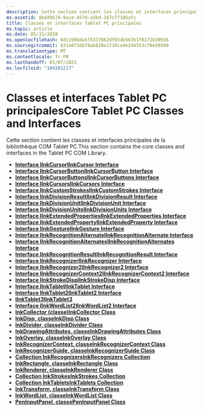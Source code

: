 ```yaml
---
description: Cette section contient les classes et interfaces principales de la bibliothèque COM Tablet PC.
ms.assetid: 8bdd9674-9ace-457d-a3bd-167c7710bafc
title: Classes et interfaces Tablet PC principales
ms.topic: article
ms.date: 05/31/2018
ms.openlocfilehash: 6dc1986da5f5337862df65db563b1f6172b38936
ms.sourcegitcommit: 831e8f3db78ab820e1710cede244553c70e50500
ms.translationtype: MT
ms.contentlocale: fr-FR
ms.lasthandoff: 01/07/2021
ms.locfileid: "104201217"
---
```

# <a name="core-tablet-pc-classes-and-interfaces"></a><span data-ttu-id="8f2b1-103">Classes et interfaces Tablet PC principales</span><span class="sxs-lookup"><span data-stu-id="8f2b1-103">Core Tablet PC Classes and Interfaces</span></span>

<span data-ttu-id="8f2b1-104">Cette section contient les classes et interfaces principales de la bibliothèque COM Tablet PC.</span><span class="sxs-lookup"><span data-stu-id="8f2b1-104">This section contains the core classes and interfaces in the Tablet PC COM Library.</span></span>

-   [<span data-ttu-id="8f2b1-105">**Interface IInkCursor**</span><span class="sxs-lookup"><span data-stu-id="8f2b1-105">**IInkCursor Interface**</span></span>](/windows/desktop/api/msinkaut/nn-msinkaut-iinkcursor)
-   [<span data-ttu-id="8f2b1-106">**Interface IInkCursorButton**</span><span class="sxs-lookup"><span data-stu-id="8f2b1-106">**IInkCursorButton Interface**</span></span>](/windows/desktop/api/msinkaut/nn-msinkaut-iinkcursorbutton)
-   [<span data-ttu-id="8f2b1-107">**Interface IInkCursorButtons**</span><span class="sxs-lookup"><span data-stu-id="8f2b1-107">**IInkCursorButtons Interface**</span></span>](/windows/desktop/api/msinkaut/nn-msinkaut-iinkcursorbuttons)
-   [<span data-ttu-id="8f2b1-108">**Interface IInkCursors**</span><span class="sxs-lookup"><span data-stu-id="8f2b1-108">**IInkCursors Interface**</span></span>](/windows/desktop/api/msinkaut/nn-msinkaut-iinkcursors)
-   [<span data-ttu-id="8f2b1-109">**Interface IInkCustomStrokes**</span><span class="sxs-lookup"><span data-stu-id="8f2b1-109">**IInkCustomStrokes Interface**</span></span>](/windows/desktop/api/msinkaut/nn-msinkaut-iinkcustomstrokes)
-   [<span data-ttu-id="8f2b1-110">**Interface IInkDivisionResult**</span><span class="sxs-lookup"><span data-stu-id="8f2b1-110">**IInkDivisionResult Interface**</span></span>](/windows/desktop/api/msinkaut15/nn-msinkaut15-iinkdivisionresult)
-   [<span data-ttu-id="8f2b1-111">**Interface IInkDivisionUnit**</span><span class="sxs-lookup"><span data-stu-id="8f2b1-111">**IInkDivisionUnit Interface**</span></span>](/windows/desktop/api/msinkaut15/nn-msinkaut15-iinkdivisionunit)
-   [<span data-ttu-id="8f2b1-112">**Interface IInkDivisionUnits**</span><span class="sxs-lookup"><span data-stu-id="8f2b1-112">**IInkDivisionUnits Interface**</span></span>](/windows/desktop/api/msinkaut15/nn-msinkaut15-iinkdivisionunits)
-   [<span data-ttu-id="8f2b1-113">**Interface IInkExtendedProperties**</span><span class="sxs-lookup"><span data-stu-id="8f2b1-113">**IInkExtendedProperties Interface**</span></span>](/windows/desktop/api/msinkaut/nn-msinkaut-iinkextendedproperties)
-   [<span data-ttu-id="8f2b1-114">**Interface IInkExtendedProperty**</span><span class="sxs-lookup"><span data-stu-id="8f2b1-114">**IInkExtendedProperty Interface**</span></span>](/windows/desktop/api/msinkaut/nn-msinkaut-iinkextendedproperty)
-   [<span data-ttu-id="8f2b1-115">**Interface IInkGesture**</span><span class="sxs-lookup"><span data-stu-id="8f2b1-115">**IInkGesture Interface**</span></span>](/windows/desktop/api/msinkaut/nn-msinkaut-iinkgesture)
-   [<span data-ttu-id="8f2b1-116">**Interface IInkRecognitionAlternate**</span><span class="sxs-lookup"><span data-stu-id="8f2b1-116">**IInkRecognitionAlternate Interface**</span></span>](/windows/desktop/api/msinkaut/nn-msinkaut-iinkrecognitionalternate)
-   [<span data-ttu-id="8f2b1-117">**Interface IInkRecognitionAlternates**</span><span class="sxs-lookup"><span data-stu-id="8f2b1-117">**IInkRecognitionAlternates Interface**</span></span>](/windows/desktop/api/msinkaut/nn-msinkaut-iinkrecognitionalternates)
-   [<span data-ttu-id="8f2b1-118">**Interface IInkRecognitionResult**</span><span class="sxs-lookup"><span data-stu-id="8f2b1-118">**IInkRecognitionResult Interface**</span></span>](/windows/desktop/api/msinkaut/nn-msinkaut-iinkrecognitionresult)
-   [<span data-ttu-id="8f2b1-119">**Interface IInkRecognizer**</span><span class="sxs-lookup"><span data-stu-id="8f2b1-119">**IInkRecognizer Interface**</span></span>](/windows/desktop/api/msinkaut/nn-msinkaut-iinkrecognizer)
-   [<span data-ttu-id="8f2b1-120">**Interface IInkRecognizer2**</span><span class="sxs-lookup"><span data-stu-id="8f2b1-120">**IInkRecognizer2 Interface**</span></span>](/windows/desktop/api/msinkaut/nn-msinkaut-iinkrecognizer2)
-   [<span data-ttu-id="8f2b1-121">**Interface IInkRecognizerContext2**</span><span class="sxs-lookup"><span data-stu-id="8f2b1-121">**IInkRecognizerContext2 Interface**</span></span>](/windows/desktop/api/msinkaut/nn-msinkaut-iinkrecognizercontext2)
-   [<span data-ttu-id="8f2b1-122">**Interface IInkStrokeDisp**</span><span class="sxs-lookup"><span data-stu-id="8f2b1-122">**IInkStrokeDisp Interface**</span></span>](/windows/desktop/api/msinkaut/nn-msinkaut-iinkstrokedisp)
-   [<span data-ttu-id="8f2b1-123">**Interface IInkTablet**</span><span class="sxs-lookup"><span data-stu-id="8f2b1-123">**IInkTablet Interface**</span></span>](/windows/desktop/api/msinkaut/nn-msinkaut-iinktablet)
-   [<span data-ttu-id="8f2b1-124">**Interface IInkTablet2**</span><span class="sxs-lookup"><span data-stu-id="8f2b1-124">**IInkTablet2 Interface**</span></span>](/windows/desktop/api/msinkaut/nn-msinkaut-iinktablet2)
-   [<span data-ttu-id="8f2b1-125">**IInkTablet3**</span><span class="sxs-lookup"><span data-stu-id="8f2b1-125">**IInkTablet3**</span></span>](/windows/win32/api/msinkaut/nn-msinkaut-iinktablet3)
-   [<span data-ttu-id="8f2b1-126">**Interface IInkWordList2**</span><span class="sxs-lookup"><span data-stu-id="8f2b1-126">**IInkWordList2 Interface**</span></span>](/windows/desktop/api/msinkaut/nn-msinkaut-iinkwordlist2)
-   [<span data-ttu-id="8f2b1-127">**InkCollector (classe)**</span><span class="sxs-lookup"><span data-stu-id="8f2b1-127">**InkCollector Class**</span></span>](inkcollector-class.md)
-   [<span data-ttu-id="8f2b1-128">**InkDisp, classe**</span><span class="sxs-lookup"><span data-stu-id="8f2b1-128">**InkDisp Class**</span></span>](inkdisp-class.md)
-   [<span data-ttu-id="8f2b1-129">**InkDivider, classe**</span><span class="sxs-lookup"><span data-stu-id="8f2b1-129">**InkDivider Class**</span></span>](inkdivider-class.md)
-   [<span data-ttu-id="8f2b1-130">**InkDrawingAttributes, classe**</span><span class="sxs-lookup"><span data-stu-id="8f2b1-130">**InkDrawingAttributes Class**</span></span>](inkdrawingattributes-class.md)
-   [<span data-ttu-id="8f2b1-131">**InkOverlay, classe**</span><span class="sxs-lookup"><span data-stu-id="8f2b1-131">**InkOverlay Class**</span></span>](inkoverlay-class.md)
-   [<span data-ttu-id="8f2b1-132">**InkRecognizerContext, classe**</span><span class="sxs-lookup"><span data-stu-id="8f2b1-132">**InkRecognizerContext Class**</span></span>](inkrecognizercontext-class.md)
-   [<span data-ttu-id="8f2b1-133">**InkRecognizerGuide, classe**</span><span class="sxs-lookup"><span data-stu-id="8f2b1-133">**InkRecognizerGuide Class**</span></span>](inkrecognizerguide-class.md)
-   <span data-ttu-id="8f2b1-134">[**Collection InkRecognizers**](/previous-versions/windows/desktop/legacy/ms702438(v=vs.85))</span><span class="sxs-lookup"><span data-stu-id="8f2b1-134">[**InkRecognizers Collection**](/previous-versions/windows/desktop/legacy/ms702438(v=vs.85))</span></span>
-   [<span data-ttu-id="8f2b1-135">**InkRectangle, classe**</span><span class="sxs-lookup"><span data-stu-id="8f2b1-135">**InkRectangle Class**</span></span>](inkrectangle-class.md)
-   [<span data-ttu-id="8f2b1-136">**InkRenderer, classe**</span><span class="sxs-lookup"><span data-stu-id="8f2b1-136">**InkRenderer Class**</span></span>](inkrenderer-class.md)
-   <span data-ttu-id="8f2b1-137">[**Collection InkStrokes**](/previous-versions/windows/desktop/legacy/ms703293(v=vs.85))</span><span class="sxs-lookup"><span data-stu-id="8f2b1-137">[**InkStrokes Collection**](/previous-versions/windows/desktop/legacy/ms703293(v=vs.85))</span></span>
-   <span data-ttu-id="8f2b1-138">[**Collection InkTablets**](/previous-versions/windows/desktop/legacy/ms704832(v=vs.85))</span><span class="sxs-lookup"><span data-stu-id="8f2b1-138">[**InkTablets Collection**](/previous-versions/windows/desktop/legacy/ms704832(v=vs.85))</span></span>
-   [<span data-ttu-id="8f2b1-139">**InkTransform, classe**</span><span class="sxs-lookup"><span data-stu-id="8f2b1-139">**InkTransform Class**</span></span>](inktransform-class.md)
-   [<span data-ttu-id="8f2b1-140">**InkWordList, classe**</span><span class="sxs-lookup"><span data-stu-id="8f2b1-140">**InkWordList Class**</span></span>](inkwordlist-class.md)
-   [<span data-ttu-id="8f2b1-141">**PenInputPanel, classe**</span><span class="sxs-lookup"><span data-stu-id="8f2b1-141">**PenInputPanel Class**</span></span>](peninputpanel-class.md)

 

 
